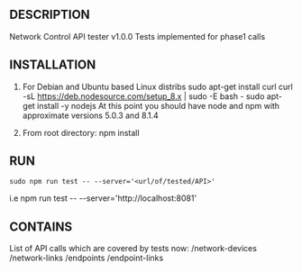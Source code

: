 ## DESCRIPTION
Network Control API tester v1.0.0
Tests implemented for phase1 calls

## INSTALLATION
1. For Debian and Ubuntu based Linux distribs
sudo apt-get install curl
curl -sL https://deb.nodesource.com/setup_8.x | sudo -E bash -
sudo apt-get install -y nodejs
At this point you should have node and npm with approximate versions 5.0.3 and 8.1.4

2. From root directory:
npm install


## RUN
	sudo npm run test -- --server='<url/of/tested/API>'
i.e npm run test -- --server='http://localhost:8081'


## CONTAINS
List of API calls which are covered by tests now: 
	/network-devices
	/network-links
	/endpoints
	/endpoint-links

